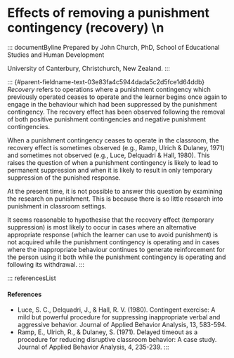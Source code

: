 # Effects of removing a punishment contingency (recovery) \n

::: documentByline
Prepared by John Church, PhD, School of Educational Studies and Human
Development

University of Canterbury, Christchurch, New Zealand.
:::

::: {#parent-fieldname-text-03e83fa4c5944dada5c2d5fce1d64ddb}
*Recovery* refers to operations where a punishment contingency which
previously operated ceases to operate and the learner begins once again
to engage in the behaviour which had been suppressed by the punishment
contingency. The recovery effect has been observed following the removal
of both positive punishment contingencies and negative punishment
contingencies.

When a punishment contingency ceases to operate in the classroom, the
recovery effect is sometimes observed (e.g., Ramp, Ulrich & Dulaney,
1971) and sometimes not observed (e.g., Luce, Delquadri & Hall, 1980).
This raises the question of when a punishment contingency is likely to
lead to permanent suppression and when it is likely to result in only
temporary suppression of the punished response.

At the present time, it is not possible to answer this question by
examining the research on punishment. This is because there is so little
research into punishment in classroom settings.

It seems reasonable to hypothesise that the recovery effect (temporary
suppression) is most likely to occur in cases where an alternative
appropriate response (which the learner can use to avoid punishment) is
not acquired while the punishment contingency is operating and in cases
where the inappropriate behaviour continues to generate reinforcement
for the person using it both while the punishment contingency is
operating and following its withdrawal.
:::

::: referencesList
#### References

-   Luce, S. C., Delquadri, J., & Hall, R. V. (1980). Contingent
    exercise: A mild but powerful procedure for suppressing
    inappropriate verbal and aggressive behavior. Journal of Applied
    Behavior Analysis, 13, 583-594.
-   Ramp, E., Ulrich, R., & Dulaney, S. (1971). Delayed timeout as a
    procedure for reducing disruptive classroom behavior: A case study.
    Journal of Applied Behavior Analysis, 4, 235-239.
:::
